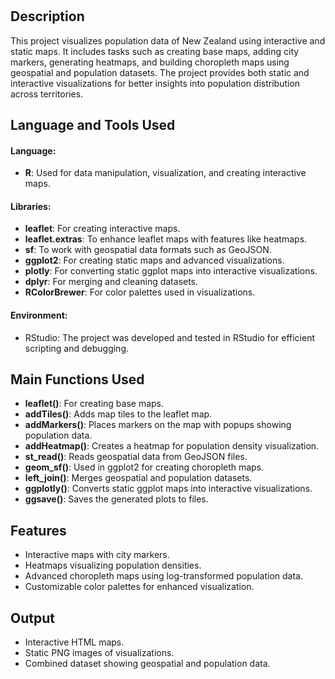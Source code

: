 <h1> </h1>



<h2>Description</h2>
This project visualizes population data of New Zealand using interactive and static maps. It includes tasks such as creating base maps, adding city markers, generating heatmaps, and building choropleth maps using geospatial and population datasets. The project provides both static and interactive visualizations for better insights into population distribution across territories.

<h2> Language and Tools Used </h2>

#### Language:

- **R**: Used for data manipulation, visualization, and creating interactive maps.
  
#### Libraries:

- **leaflet**: For creating interactive maps.  
- **leaflet.extras**: To enhance leaflet maps with features like heatmaps.  
- **sf**: To work with geospatial data formats such as GeoJSON.  
- **ggplot2**: For creating static maps and advanced visualizations.  
- **plotly**: For converting static ggplot maps into interactive visualizations.  
- **dplyr**: For merging and cleaning datasets.  
- **RColorBrewer**: For color palettes used in visualizations. 

#### Environment:

- RStudio: The project was developed and tested in RStudio for efficient scripting and debugging.
  

  
<h2> Main Functions Used </h2>

- **leaflet()**: For creating base maps.  
- **addTiles()**: Adds map tiles to the leaflet map.  
- **addMarkers()**: Places markers on the map with popups showing population data.  
- **addHeatmap()**: Creates a heatmap for population density visualization.  
- **st_read()**: Reads geospatial data from GeoJSON files.  
- **geom_sf()**: Used in ggplot2 for creating choropleth maps.  
- **left_join()**: Merges geospatial and population datasets.  
- **ggplotly()**: Converts static ggplot maps into interactive visualizations.  
- **ggsave()**: Saves the generated plots to files.  

## Features

- Interactive maps with city markers.  
- Heatmaps visualizing population densities.  
- Advanced choropleth maps using log-transformed population data.  
- Customizable color palettes for enhanced visualization.

## Output
- Interactive HTML maps.  
- Static PNG images of visualizations.  
- Combined dataset showing geospatial and population data.  


